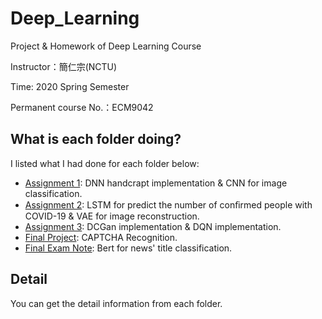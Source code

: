 # Deep_Learning
Project & Homework of Deep Learning Course

Instructor：簡仁宗(NCTU)

Time: 2020 Spring Semester

Permanent course No.：ECM9042

## What is each folder doing?
I listed what I had done for each folder below:
- [Assignment 1](https://github.com/sharon116100/Deep-Learning/tree/master/DNN%26CNN): DNN handcrapt implementation & CNN for image classification.
- [Assignment 2](https://github.com/sharon116100/Deep_Learning/tree/master/RNN&VAE): LSTM for predict  the number of conﬁrmed people with COVID-19 & VAE for image reconstruction.
- [Assignment 3](https://github.com/sharon116100/Deep_Learning/tree/master/GAN&DQN): DCGan implementation & DQN implementation.
- [Final Project](): CAPTCHA Recognition.
- [Final Exam Note](https://github.com/sharon116100/Deep_Learning/master/Bert): Bert for news' title classification.
## Detail
You can get the detail information from each folder.
